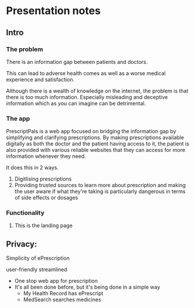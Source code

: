 # Presentation notes

## Intro

### The problem

There is an information gap between patients and doctors.

This can lead to adverse health comes as well as a worse medical experience and satisfaction.

Although there is a wealth of knowledge on the internet, the problem is that there is too much information. Especially misleading and deceptive information which as you can imagine can be detrimental.

### The app

PrescriptPals is a web app focused on bridging the information gap by simplifying and clarifying prescriptions. By making prescriptions available digitally as both the doctor and the patient having access to it, the patient is also provided with various reliable websites that they can access for more information whenever they need.


It does this in 2 ways.

1. Digitlising prescriptions
2. Providing trusted sources to learn more about prescription and making the user aware if what they're taking is particularly dangerous in terms of side effects or dosages

### Functionality
1. This is the landing page

## Privacy:
Simplicity of ePrescription

user-friendly streamlined
* One stop web app for prescription
* It's all been done before, but it's being done in a simple way
  * My Health Record has ePrescript
  * MedSearch searches medicines


